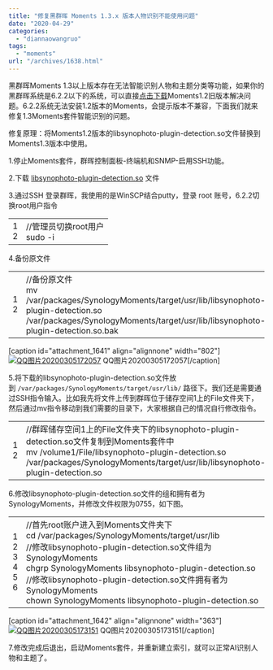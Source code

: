```yaml
---
title: "修复黑群晖 Moments 1.3.x 版本人物识别不能使用问题"
date: "2020-04-29"
categories: 
  - "diannaowangruo"
tags: 
  - "moments"
url: "/archives/1638.html"
---
```


黑群晖Moments 1.3以上版本存在无法智能识别人物和主题分类等功能，如果你的黑群晖系统是6.2.2以下的系统，可以直接[点击下载](https://www.chrno.cn/nas/1506.html)Moments1.2旧版本解决问题。6.2.2系统无法安装1.2版本的Moments，会提示版本不兼容，下面我们就来修复1.3Moments套件智能识别的问题。

修复原理：将Moments1.2版本的libsynophoto-plugin-detection.so文件替换到Moments1.3版本中使用。

1.停止Moments套件，群晖控制面板-终端机和SNMP-启用SSH功能。

2.下载 [libsynophoto-plugin-detection.so](https://zbds.lanzous.com/ic2n8bg) 文件

3.通过SSH 登录群晖，我使用的是WinSCP结合putty，登录 root 账号，6.2.2切换root用户指令

<table class="crayon-table"><tbody><tr class="crayon-row"><td class="crayon-nums " data-settings="show"><div class="crayon-nums-content"><div class="crayon-num" data-line="crayon-5ea9454206a2f166642544-1">1</div><div class="crayon-num crayon-striped-num" data-line="crayon-5ea9454206a2f166642544-2">2</div></div></td><td class="crayon-code"><div class="crayon-pre"><div id="crayon-5ea9454206a2f166642544-1" class="crayon-line"><span class="crayon-c">//管理员切换root用户</span></div><div id="crayon-5ea9454206a2f166642544-2" class="crayon-line crayon-striped-line"><span class="crayon-v">sudo</span> <span class="crayon-o">-</span><span class="crayon-v">i</span></div></div></td></tr></tbody></table>

4.备份原文件

<table class="crayon-table"><tbody><tr class="crayon-row"><td class="crayon-nums " data-settings="show"><div class="crayon-nums-content"><div class="crayon-num" data-line="crayon-5ea9454206a38493220724-1">1</div><div class="crayon-num crayon-striped-num" data-line="crayon-5ea9454206a38493220724-2">2</div></div></td><td class="crayon-code"><div class="crayon-pre"><div id="crayon-5ea9454206a38493220724-1" class="crayon-line"><span class="crayon-c">//备份原文件</span></div><div id="crayon-5ea9454206a38493220724-2" class="crayon-line crayon-striped-line"><span class="crayon-v">mv</span> <span class="crayon-o">/</span><span class="crayon-t">var</span><span class="crayon-o">/</span><span class="crayon-v">packages</span><span class="crayon-o">/</span><span class="crayon-v">SynologyMoments</span><span class="crayon-o">/</span><span class="crayon-v">target</span><span class="crayon-o">/</span><span class="crayon-v">usr</span><span class="crayon-o">/</span><span class="crayon-v">lib</span><span class="crayon-o">/</span><span class="crayon-v">libsynophoto</span><span class="crayon-o">-</span><span class="crayon-v">plugin</span><span class="crayon-o">-</span><span class="crayon-v">detection</span><span class="crayon-sy">.</span><span class="crayon-v">so</span> <span class="crayon-o">/</span><span class="crayon-t">var</span><span class="crayon-o">/</span><span class="crayon-v">packages</span><span class="crayon-o">/</span><span class="crayon-v">SynologyMoments</span><span class="crayon-o">/</span><span class="crayon-v">target</span><span class="crayon-o">/</span><span class="crayon-v">usr</span><span class="crayon-o">/</span><span class="crayon-v">lib</span><span class="crayon-o">/</span><span class="crayon-v">libsynophoto</span><span class="crayon-o">-</span><span class="crayon-v">plugin</span><span class="crayon-o">-</span><span class="crayon-v">detection</span><span class="crayon-sy">.</span><span class="crayon-v">so</span><span class="crayon-sy">.</span><span class="crayon-v">bak</span></div></div></td></tr></tbody></table>

\[caption id="attachment\_1641" align="alignnone" width="802"\][![QQ图片20200305172057](https://img.zhoujie218.top/wp-content/uploads/2020/04/unnamed-file-21.png)](https://img.zhoujie218.top/wp-content/uploads/2020/04/unnamed-file-21.png) QQ图片20200305172057\[/caption\]

5.将下载的libsynophoto-plugin-detection.so文件放到 `/var/packages/SynologyMoments/target/usr/lib/` 路径下。我们还是需要通过SSH指令输入。比如我先将文件上传到群晖位于储存空间1上的File文件夹下，然后通过mv指令移动到我们需要的目录下，大家根据自己的情况自行修改指令。

<table class="crayon-table"><tbody><tr class="crayon-row"><td class="crayon-nums " data-settings="show"><div class="crayon-nums-content"><div class="crayon-num" data-line="crayon-5ea9454206a3c578210266-1">1</div><div class="crayon-num crayon-striped-num" data-line="crayon-5ea9454206a3c578210266-2">2</div></div></td><td class="crayon-code"><div class="crayon-pre"><div id="crayon-5ea9454206a3c578210266-1" class="crayon-line"><span class="crayon-c">//群晖储存空间1上的File文件夹下的libsynophoto-plugin-detection.so文件复制到Moments套件中</span></div><div id="crayon-5ea9454206a3c578210266-2" class="crayon-line crayon-striped-line"><span class="crayon-v">mv</span> <span class="crayon-o">/</span><span class="crayon-v">volume1</span><span class="crayon-o">/</span><span class="crayon-v">File</span><span class="crayon-o">/</span><span class="crayon-v">libsynophoto</span><span class="crayon-o">-</span><span class="crayon-v">plugin</span><span class="crayon-o">-</span><span class="crayon-v">detection</span><span class="crayon-sy">.</span><span class="crayon-v">so</span> <span class="crayon-o">/</span><span class="crayon-t">var</span><span class="crayon-o">/</span><span class="crayon-v">packages</span><span class="crayon-o">/</span><span class="crayon-v">SynologyMoments</span><span class="crayon-o">/</span><span class="crayon-v">target</span><span class="crayon-o">/</span><span class="crayon-v">usr</span><span class="crayon-o">/</span><span class="crayon-v">lib</span><span class="crayon-o">/</span><span class="crayon-v">libsynophoto</span><span class="crayon-o">-</span><span class="crayon-v">plugin</span><span class="crayon-o">-</span><span class="crayon-v">detection</span><span class="crayon-sy">.</span><span class="crayon-v">so</span></div></div></td></tr></tbody></table>

6.修改libsynophoto-plugin-detection.so文件的组和拥有者为SynologyMoments，并修改文件权限为0755，如下图。[](https://www.chrno.cn/wp-content/uploads/2020/03/2020030509320277.png)

<table class="crayon-table"><tbody><tr class="crayon-row"><td class="crayon-nums " data-settings="show"><div class="crayon-nums-content"><div class="crayon-num" data-line="crayon-5ea9454206a3f892892112-1">1</div><div class="crayon-num crayon-striped-num" data-line="crayon-5ea9454206a3f892892112-2">2</div><div class="crayon-num" data-line="crayon-5ea9454206a3f892892112-3">3</div><div class="crayon-num crayon-striped-num" data-line="crayon-5ea9454206a3f892892112-4">4</div><div class="crayon-num" data-line="crayon-5ea9454206a3f892892112-5">5</div><div class="crayon-num crayon-striped-num" data-line="crayon-5ea9454206a3f892892112-6">6</div></div></td><td class="crayon-code"><div class="crayon-pre"><div id="crayon-5ea9454206a3f892892112-1" class="crayon-line"><span class="crayon-c">//首先root账户进入到Moments文件夹下</span></div><div id="crayon-5ea9454206a3f892892112-2" class="crayon-line crayon-striped-line"><span class="crayon-v">cd</span> <span class="crayon-o">/</span><span class="crayon-t">var</span><span class="crayon-o">/</span><span class="crayon-v">packages</span><span class="crayon-o">/</span><span class="crayon-v">SynologyMoments</span><span class="crayon-o">/</span><span class="crayon-v">target</span><span class="crayon-o">/</span><span class="crayon-v">usr</span><span class="crayon-o">/</span><span class="crayon-v">lib</span></div><div id="crayon-5ea9454206a3f892892112-3" class="crayon-line"><span class="crayon-c">//修改libsynophoto-plugin-detection.so文件组为SynologyMoments</span></div><div id="crayon-5ea9454206a3f892892112-4" class="crayon-line crayon-striped-line"><span class="crayon-e">chgrp </span><span class="crayon-e">SynologyMoments </span><span class="crayon-v">libsynophoto</span><span class="crayon-o">-</span><span class="crayon-v">plugin</span><span class="crayon-o">-</span><span class="crayon-v">detection</span><span class="crayon-sy">.</span><span class="crayon-v">so</span></div><div id="crayon-5ea9454206a3f892892112-5" class="crayon-line"><span class="crayon-c">//修改libsynophoto-plugin-detection.so文件拥有者为SynologyMoments</span></div><div id="crayon-5ea9454206a3f892892112-6" class="crayon-line crayon-striped-line"><span class="crayon-e">chown </span><span class="crayon-e">SynologyMoments </span><span class="crayon-v">libsynophoto</span><span class="crayon-o">-</span><span class="crayon-v">plugin</span><span class="crayon-o">-</span><span class="crayon-v">detection</span><span class="crayon-sy">.</span><span class="crayon-v">so</span></div></div></td></tr></tbody></table>

\[caption id="attachment\_1642" align="alignnone" width="363"\][![QQ图片20200305173151](https://img.zhoujie218.top/wp-content/uploads/2020/04/unnamed-file-22.png)](https://img.zhoujie218.top/wp-content/uploads/2020/04/unnamed-file-22.png) QQ图片20200305173151\[/caption\]

7.修改完成后退出，启动Moments套件，并重新建立索引，就可以正常AI识别人物和主题了。
